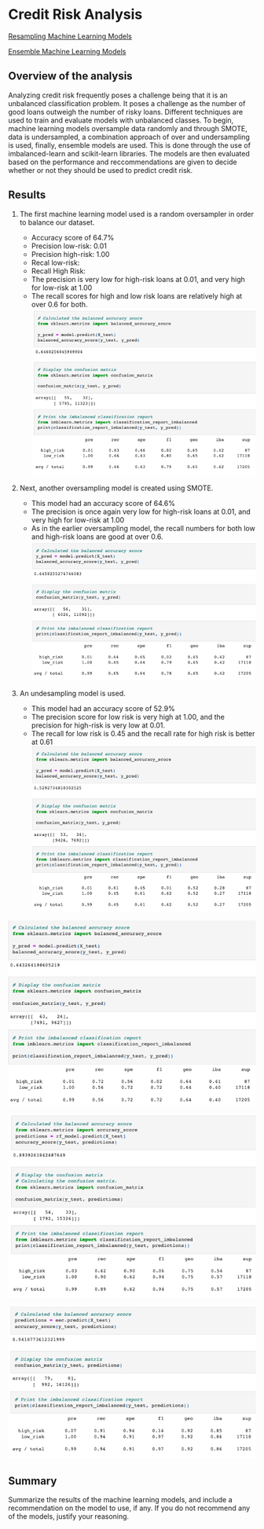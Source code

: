 # Credit Risk Analysis
[Resampling Machine Learning Models](https://github.com/c-geisel/Credit_Risk_Analysis/blob/main/credit_risk_resampling.ipynb)

[Ensemble Machine Learning Models](https://github.com/c-geisel/Credit_Risk_Analysis/blob/main/credit_risk_ensemble.ipynb)

## Overview of the analysis
Analyzing credit risk frequently poses a challenge being that it is an unbalanced classification problem. It poses a challenge as the number of good loans outweigh the number of risky loans. Different techniques are used to train and evaluate models with unbalanced classes. To begin, machine learning models oversample data randomly and through SMOTE, data is undersampled, a combination approach of over and undersampling is used, finally, ensemble models are used. This is done through the use of imbalanced-learn and scikit-learn libraries. The models are then evaluated based on the performance and reccommendations are given to decide whether or not they should be used to predict credit risk. 

## Results 
1. The first machine learning model used is a random oversampler in order to balance our dataset. 
    - Accuracy score of 64.7%
    - Precision low-risk: 0.01
    - Precision high-risk: 1.00
    - Recal low-risk: 
    - Recall High Risk: 
    - The precision is very low for high-risk loans at 0.01, and very high for low-risk at 1.00
    - The recall scores for high and low risk loans are relatively high at over 0.6 for both. 
![Random_Oversampling.png](Practice/Images/Random_Oversampling.png)

2. Next, another oversampling model is created using SMOTE. 
    - This model had an accuracy score of 64.6% 
    - The precision is once again very low for high-risk loans at 0.01, and very high for low-risk at 1.00
    - As in the earlier oversampling model, the recall numbers for both low and high-risk loans are good at over 0.6.
![Smote_Oversampling.png](Practice/Images/Smote_Oversampling.png)

3. An undesampling model is used.
    - This model had an accuracy score of 52.9% 
    - The precision score for low risk is very high at 1.00, and the precision for high-risk is very low at 0.01.
    - The recall for low risk is 0.45 and the recall rate for high risk is better at 0.61
![Undersampling.png](Practice/Images/Undersampling.png)

![Combinations_Over_Under_Sampling.png](Practice/Images/Combinations_Over_Under_Sampling.png)

![Random_Forest.png](Practice/Images/Random_Forest.png)

![Easy_Ensemble.png](Practice/Images/Easy_Ensemble.png)

## Summary 
Summarize the results of the machine learning models, and include a recommendation on the model to use, if any. If you do not recommend any of the models, justify your reasoning.
